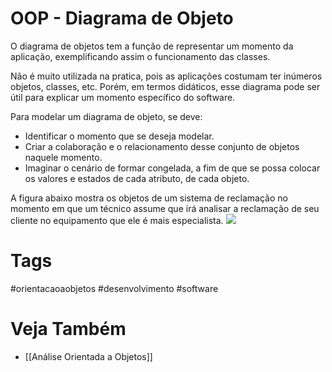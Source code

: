 # OOP - Diagrama de Objeto
O diagrama de objetos tem a função de representar um momento da aplicação, exemplificando assim o funcionamento das classes.

Não é muito utilizada na pratica, pois as aplicações costumam ter inúmeros objetos, classes, etc. Porém, em termos didáticos, esse diagrama pode ser útil para explicar um momento específico do software.

Para modelar um diagrama de objeto, se deve:
- Identificar o momento que se deseja modelar.
- Criar a colaboração e o relacionamento desse conjunto de objetos naquele momento.
- Imaginar o cenário de formar congelada, a fim de que se possa colocar os valores e estados de cada atributo, de cada objeto.

A figura abaixo mostra os objetos de um sistema de reclamação no momento em que um técnico assume que irá analisar a reclamação de seu cliente no equipamento que ele é mais especialista.
![](https://i.imgur.com/jt40MFf.png)

# Tags
#orientacaoaobjetos #desenvolvimento #software 
# Veja Também
- [[Análise Orientada a Objetos]]